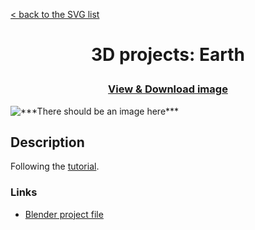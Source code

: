 [&lt; back to the SVG list](../ "Home page")

<h1><p align="center">3D projects: Earth</p></h1>

<h3><p align="center"><a href="Earth.png" title="View & Download image">View & Download image</a></p></h3>

<img src="Earth.png" alt="***There should be an image here***" title="Tropical scene">

## Description

Following the [tutorial](https://www.youtube.com/watch?v=V4HNIbDn4K4).

### Links

-   [Blender project file](Earth.blend "Download Blender project file")

